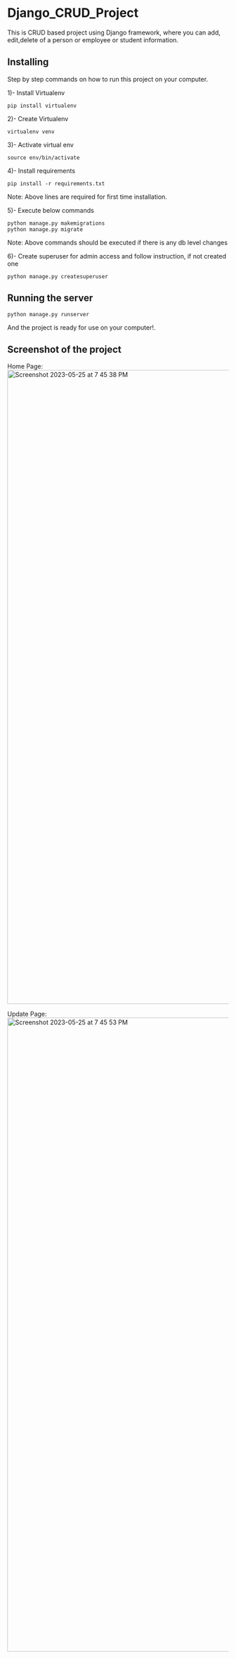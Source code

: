 # Django_CRUD_Project
This is CRUD based project using Django framework, where you can add, edit,delete of a person or employee or student information.

## Installing
Step by step commands on how to run this project on your computer.

1)- Install Virtualenv
```
pip install virtualenv
```
2)- Create Virtualenv
```
virtualenv venv
```
3)- Activate virtual env
```
source env/bin/activate
```
4)- Install requirements
```
pip install -r requirements.txt
```
Note: Above lines are required for first time installation.

5)- Execute below commands
```
python manage.py makemigrations
python manage.py migrate
```
Note: Above commands should be executed if there is any db level changes

6)- Create superuser for admin access and follow instruction, if not created one
```
python manage.py createsuperuser
```
## Running the server
```
python manage.py runserver
```
And the project is ready for use on your computer!.

## Screenshot of the project
Home Page:
<img width="1440" alt="Screenshot 2023-05-25 at 7 45 38 PM" src="https://github.com/Ajyrajput-2811/Django_CRUD_Project/assets/119350384/9b9d3e4c-f743-49f4-9fd9-11900950ea08">

Update Page:
<img width="1440" alt="Screenshot 2023-05-25 at 7 45 53 PM" src="https://github.com/Ajyrajput-2811/Django_CRUD_Project/assets/119350384/c6844143-1c10-4ef3-acd3-ba1ce9b63516">






